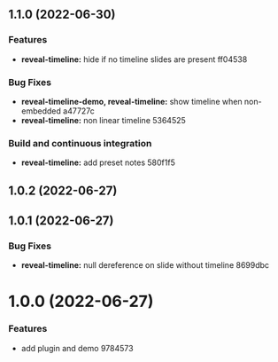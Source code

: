 ## 1.1.0 (2022-06-30)


### Features

* **reveal-timeline:** hide if no timeline slides are present ff04538


### Bug Fixes

* **reveal-timeline-demo, reveal-timeline:** show timeline when non-embedded a47727c
* **reveal-timeline:** non linear timeline 5364525


### Build and continuous integration

* **reveal-timeline:** add preset notes 580f1f5

## 1.0.2 (2022-06-27)

## 1.0.1 (2022-06-27)


### Bug Fixes

* **reveal-timeline:** null dereference on slide without timeline 8699dbc

# 1.0.0 (2022-06-27)


### Features

* add plugin and demo 9784573

